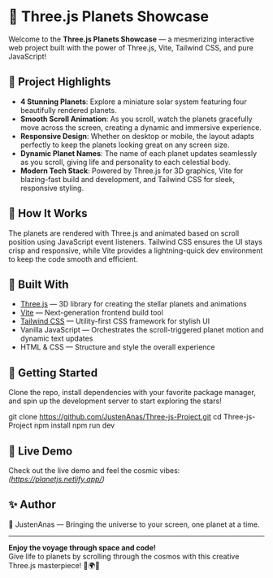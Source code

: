# 🌌 Three.js Planets Showcase

Welcome to the **Three.js Planets Showcase** — a mesmerizing interactive web project built with the power of Three.js, Vite, Tailwind CSS, and pure JavaScript!

## 🚀 Project Highlights

- **4 Stunning Planets**: Explore a miniature solar system featuring four beautifully rendered planets.
- **Smooth Scroll Animation**: As you scroll, watch the planets gracefully move across the screen, creating a dynamic and immersive experience.
- **Responsive Design**: Whether on desktop or mobile, the layout adapts perfectly to keep the planets looking great on any screen size.
- **Dynamic Planet Names**: The name of each planet updates seamlessly as you scroll, giving life and personality to each celestial body.
- **Modern Tech Stack**: Powered by Three.js for 3D graphics, Vite for blazing-fast build and development, and Tailwind CSS for sleek, responsive styling.

## 🌠 How It Works

The planets are rendered with Three.js and animated based on scroll position using JavaScript event listeners. Tailwind CSS ensures the UI stays crisp and responsive, while Vite provides a lightning-quick dev environment to keep the code smooth and efficient.

## 🎨 Built With

- [Three.js](https://threejs.org/) — 3D library for creating the stellar planets and animations
- [Vite](https://vitejs.dev/) — Next-generation frontend build tool
- [Tailwind CSS](https://tailwindcss.com/) — Utility-first CSS framework for stylish UI
- Vanilla JavaScript — Orchestrates the scroll-triggered planet motion and dynamic text updates
- HTML & CSS — Structure and style the overall experience

## 🚀 Getting Started

Clone the repo, install dependencies with your favorite package manager, and spin up the development server to start exploring the stars!

git clone https://github.com/JustenAnas/Three-js-Project.git
cd Three-js-Project
npm install
npm run dev


## 🌌 Live Demo

Check out the live demo and feel the cosmic vibes: *(https://planetjs.netlify.app/)*

## ✨ Author

🚀 JustenAnas — Bringing the universe to your screen, one planet at a time.

---

**Enjoy the voyage through space and code!**  
Give life to planets by scrolling through the cosmos with this creative Three.js masterpiece! 🚀🌍✨
